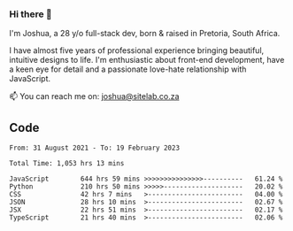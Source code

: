 ### Hi there 👋

I'm Joshua, a 28 y/o full-stack dev, born & raised in Pretoria, South Africa. 

I have almost five years of professional experience bringing beautiful, intuitive designs to life. I'm enthusiastic about front-end development, have a keen eye for detail and a passionate love-hate relationship with JavaScript.

📫 You can reach me on: joshua@sitelab.co.za

## **Code**

<!--START_SECTION:waka-->

```text
From: 31 August 2021 - To: 19 February 2023

Total Time: 1,053 hrs 13 mins

JavaScript        644 hrs 59 mins >>>>>>>>>>>>>>>----------   61.24 %
Python            210 hrs 50 mins >>>>>--------------------   20.02 %
CSS               42 hrs 7 mins   >------------------------   04.00 %
JSON              28 hrs 10 mins  >------------------------   02.67 %
JSX               22 hrs 51 mins  >------------------------   02.17 %
TypeScript        21 hrs 40 mins  >------------------------   02.06 %
```

<!--END_SECTION:waka-->
